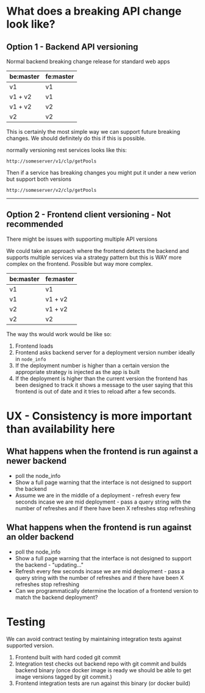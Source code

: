 # What does a breaking API change look like? 

## Option 1 - Backend API versioning

Normal backend breaking change release for standard web apps

| be:master | fe:master |
| --------- | --------- |
| v1        | v1        |
| v1 + v2   | v1        |
| v1 + v2   | v2        |
| v2        | v2        |

This is certainly the most simple way we can support future breaking changes. We should definitely do this if this is possible.

normally versioning rest services looks like this:

`http://someserver/v1/clp/getPools`

Then if a service has breaking changes you might put it under a new verion but support both versions

`http://someserver/v2/clp/getPools`

---

## Option 2 - Frontend client versioning - Not recommended

There might be issues with supporting multiple API versions

We could take an approach where the frontend detects the backend and supports multiple services via a strategy pattern but this is WAY more complex on the frontend. Possible but way more complex.

| be:master | fe:master |
| --------- | --------- |
| v1        | v1        |
| v1        | v1 + v2   |
| v2        | v1 + v2   |
| v2        | v2        |

The way ths would work would be like so:

1. Frontend loads
1. Frontend asks backend server for a deployment version number ideally in `node_info`
1. If the deployment number is higher than a certain version the appropriate strategy is injected as the app is built
1. If the deployment is higher than the current version the frontend has been designed to track it shows a message to the user saying that this frontend is out of date and it tries to reload after a few seconds.

# UX - Consistency is more important than availability here

## What happens when the frontend is run against a newer backend

- poll the node_info
- Show a full page warning that the interface is not designed to support the backend
- Assume we are in the middle of a deployment - refresh every few seconds incase we are mid deployment - pass a query string with the number of refreshes and if there have been X refreshes stop refreshing

## What happens when the frontend is run against an older backend

- poll the node_info
- Show a full page warning that the interface is not designed to support the backend - "updating..."
- Refresh every few seconds incase we are mid deployment - pass a query string with the number of refreshes and if there have been X refreshes stop refreshing
- Can we programmatically determine the location of a frontend version to match the backend deployment?

# Testing

We can avoid contract testing by maintaining integration tests against supported version.

1. Frontend built with hard coded git commit
1. Integration test checks out backend repo with git commit and builds backend binary (once docker image is ready we should be able to get image versions tagged by git commit.)
1. Frontend integration tests are run against this binary (or docker build)
